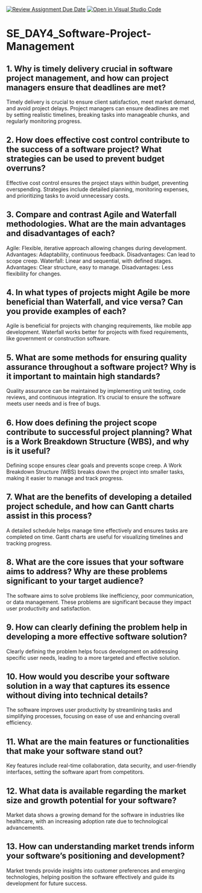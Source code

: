 [![Review Assignment Due Date](https://classroom.github.com/assets/deadline-readme-button-22041afd0340ce965d47ae6ef1cefeee28c7c493a6346c4f15d667ab976d596c.svg)](https://classroom.github.com/a/9pw6JKcu)
[![Open in Visual Studio Code](https://classroom.github.com/assets/open-in-vscode-2e0aaae1b6195c2367325f4f02e2d04e9abb55f0b24a779b69b11b9e10269abc.svg)](https://classroom.github.com/online_ide?assignment_repo_id=18473538&assignment_repo_type=AssignmentRepo)
# SE_DAY4_Software-Project-Management
## 1. Why is timely delivery crucial in software project management, and how can project managers ensure that deadlines are met?
Timely delivery is crucial to ensure client satisfaction, meet market demand, and avoid project delays. Project managers can ensure deadlines are met by setting realistic timelines, breaking tasks into manageable chunks, and regularly monitoring progress.

## 2. How does effective cost control contribute to the success of a software project? What strategies can be used to prevent budget overruns?
Effective cost control ensures the project stays within budget, preventing overspending. Strategies include detailed planning, monitoring expenses, and prioritizing tasks to avoid unnecessary costs.

## 3. Compare and contrast Agile and Waterfall methodologies. What are the main advantages and disadvantages of each?
Agile: Flexible, iterative approach allowing changes during development. Advantages: Adaptability, continuous feedback. Disadvantages: Can lead to scope creep.
Waterfall: Linear and sequential, with defined stages. Advantages: Clear structure, easy to manage. Disadvantages: Less flexibility for changes.

## 4. In what types of projects might Agile be more beneficial than Waterfall, and vice versa? Can you provide examples of each?
Agile is beneficial for projects with changing requirements, like mobile app development.
Waterfall works better for projects with fixed requirements, like government or construction software.

## 5. What are some methods for ensuring quality assurance throughout a software project? Why is it important to maintain high standards?
Quality assurance can be maintained by implementing unit testing, code reviews, and continuous integration. 
It’s crucial to ensure the software meets user needs and is free of bugs.

## 6. How does defining the project scope contribute to successful project planning? What is a Work Breakdown Structure (WBS), and why is it useful?
Defining scope ensures clear goals and prevents scope creep. A Work Breakdown Structure (WBS) breaks down the project into smaller tasks, making it easier to manage and track progress.

## 7. What are the benefits of developing a detailed project schedule, and how can Gantt charts assist in this process?
A detailed schedule helps manage time effectively and ensures tasks are completed on time. Gantt charts are useful for visualizing timelines and tracking progress.

## 8. What are the core issues that your software aims to address? Why are these problems significant to your target audience?
The software aims to solve problems like inefficiency, poor communication, or data management. These problems are significant because they impact user productivity and satisfaction.

## 9. How can clearly defining the problem help in developing a more effective software solution?
Clearly defining the problem helps focus development on addressing specific user needs, leading to a more targeted and effective solution.

## 10. How would you describe your software solution in a way that captures its essence without diving into technical details?
The software improves user productivity by streamlining tasks and simplifying processes, focusing on ease of use and enhancing overall efficiency.

## 11. What are the main features or functionalities that make your software stand out?
Key features include real-time collaboration, data security, and user-friendly interfaces, setting the software apart from competitors.

## 12. What data is available regarding the market size and growth potential for your software?
Market data shows a growing demand for the software in industries like healthcare, with an increasing adoption rate due to technological advancements.

## 13. How can understanding market trends inform your software’s positioning and development?
Market trends provide insights into customer preferences and emerging technologies, helping position the software effectively and guide its development for future success.
